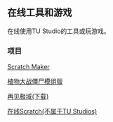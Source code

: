 ## 在线工具和游戏

在线使用TU Studio的工具或玩游戏。

### 项目

[Scratch Maker](/ScratchMaker/index.html)

[植物大战僵尸模组版](/plantvszonmod/index.html)

[再见极域(下载)](/byebyemythware.exe)

[在线Scratch(不属于TU Studios)](sheeptester.github.io/scratch-gui)
